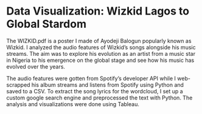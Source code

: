 # Data Visualization: Wizkid Lagos to Global Stardom

The WIZKID.pdf is a poster I made of Ayodeji Balogun popularly known as Wizkid. I analyzed the audio features of Wizkid’s songs alongside his music streams. The aim was to explore his evolution as an artist from a music star in Nigeria to his emergence on the global stage and see how his music has evolved over the years. 

The audio features were gotten from Spotify’s developer API while I web-scrapped his album streams and listens from Spotify using Python and saved to a CSV. To extract the song lyrics for the wordcloud, I set up a custom google search engine and preprocessed the text with Python. The analysis and visualizations were done using Tableau. 
